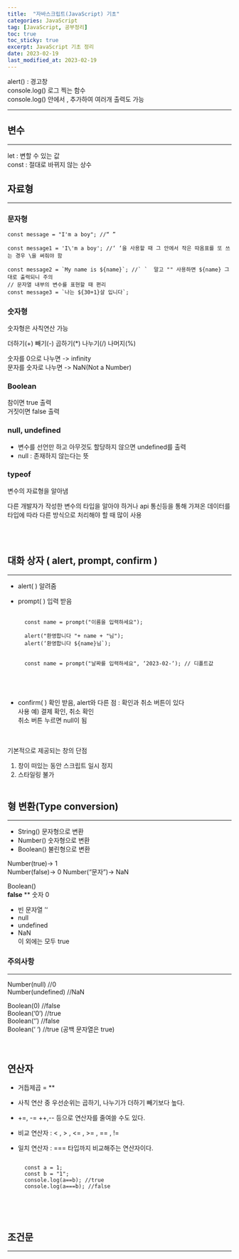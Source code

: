 ```yaml
---
title:  "자바스크립트(JavaScript) 기초"
categories: JavaScript
tag: [JavaScript, 공부정리]
toc: true
toc_sticky: true
excerpt: JavaScript 기초 정리
date: 2023-02-19
last_modified_at: 2023-02-19
---
```

alert() : 경고창   
console.log() 로그 찍는 함수   
console.log() 안에서 , 추가하여 여러개 출력도 가능

---

## 변수
---

let : 변할 수 있는 값   
const : 절대로 바뀌지 않는 상수

## 자료형
---
### 문자형
    
    const message = "I'm a boy"; //“ ” 

    const message1 = 'I\'m a boy'; //‘ ‘을 사용할 때 그 안에서 작은 따옴표를 또 쓰는 경우 \을 써줘야 함

    const message2 = `My name is ${name}`; //` `  말고 "" 사용하면 ${name} 그대로 출력되니 주의
    // 문자열 내부의 변수를 표현할 때 편리 
    const message3 = `나는 ${30+1}살 입니다`;
    

### 숫자형
숫자형은 사칙연산 가능   

더하기(+) 빼기(-) 곱하기(*) 나누기(/) 나머지(%)   
    
숫자를 0으로 나누면 -> infinity   
문자를 숫자로 나누면 -> NaN(Not a Number)

### Boolean
참이면 true 출력   
거짓이면 false 출력   

### null, undefined
* 변수를 선언만 하고 아무것도 할당하지 않으면 undefined를 출력
* null : 존재하지 않는다는 뜻

### typeof
변수의 자료형을 알아냄   

다른 개발자가 작성한 변수의 타입을 알아야 하거나 api 통신등을 통해 가져온 데이터를 타입에 따라 다른 방식으로 처리해야 할 때 많이 사용

<br/><br/>

## 대화 상자 ( alert, prompt, confirm )
---
* alert( ) 알려줌   
* prompt( ) 입력 받음   

    <pre><code>
    const name = prompt("이름을 입력하세요");

    alert("환영합니다 "+ name + "님");
    alert(‘환영합니다 ${name}님`); 
    

    const name = prompt("날짜를 입력하세요", ‘2023-02-‘); // 디폴트값
</code></pre>   

* confirm( ) 확인 받음, alert와 다른 점 : 확인과 취소 버튼이 있다  
  사용 예) 결제 확인, 취소 확인   
취소 버튼 누르면 null이 됨


<br/><br/>
기본적으로 제공되는 창의 단점
1. 창이 떠있는 동안 스크립트 일시 정지
2. 스타일링 불가
<br/><br/>
## 형 변환(Type conversion)
---
* String() 문자형으로 변환
* Number() 숫자형으로 변환
* Boolean() 불린형으로 변환

Number(true)-> 1   
Number(false)-> 0
Number(“문자”)-> NaN

Boolean()    
**false**
** 숫자 0
* 빈 문자열 ’‘
* null
* undefined
* NaN   
이 외에는 모두 true

### 주의사항
---
Number(null) //0   
Number(undefined) //NaN

Boolean(0) //false   
Boolean(‘0’) //true   
Boolean(‘’) //false   
Boolean(‘ ‘) //true (공백 문자열은 true)   
</br></br>

## 연산자
* 거듭제곱 = **  
  
* 사칙 연산 중 우선순위는 곱하기, 나누기가 더하기 빼기보다 높다.   
  
* +=, -= ++,-- 등으로 연산자를 줄여쓸 수도 있다.
  
* 비교 연산자 : < , > , <= , >= , == , !=
  
* 일치 연산자 : === 타입까지 비교해주는 연산자이다.
    <pre><code>
    const a = 1;
    const b = "1";
    console.log(a==b); //true
    console.log(a===b); //false
    </code></pre>
</br></br>
## 조건문
---